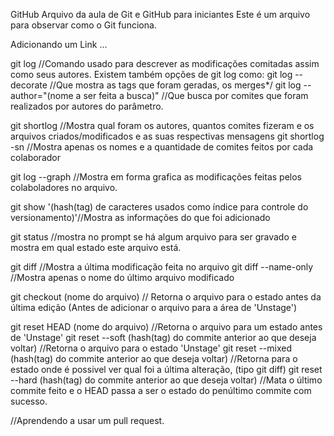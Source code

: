 GitHub
Arquivo da aula de Git e GitHub para iniciantes
Este é um arquivo para observar como o Git funciona.

Adicionando um Link ...

git log //Comando usado para descrever as modificações comitadas assim como seus autores.
Existem também opções de git log como:
git log --decorate //Que mostra as tags que foram geradas, os merges*/
git log --author="(nome a ser feita a busca)" //Que busca por comites que foram realizados por autores do parâmetro.

git shortlog //Mostra qual foram os autores, quantos comites fizeram e os arquivos criados/modificados e as suas respectivas mensagens
git shortlog -sn //Mostra apenas os nomes e a quantidade de comites feitos por cada colaborador

git log --graph //Mostra em forma grafica as modificações feitas pelos colaboladores no arquivo.

git show '(hash(tag) de caracteres usados como índice para controle do versionamento)'//Mostra as informações do que foi adicionado

git status //mostra no prompt se há algum arquivo para ser gravado e mostra em qual estado este arquivo está.

git diff //Mostra a última modificação feita no arquivo
git diff --name-only //Mostra apenas o nome do último arquivo modificado

git checkout (nome do arquivo) // Retorna o arquivo para o estado antes da última edição (Antes de adicionar o arquivo para a área de 'Unstage')

git reset HEAD (nome do arquivo) //Retorna o arquivo para um estado antes de 'Unstage'
git reset --soft (hash(tag) do commite anterior ao que deseja voltar) //Retorna o arquivo para o estado 'Unstage'
git reset --mixed (hash(tag) do commite anterior ao que deseja voltar) //Retorna para o estado onde é possivel ver qual foi a última alteração, (tipo git diff)
git reset --hard (hash(tag) do commite anterior ao que deseja voltar) //Mata o último commite feito e o HEAD passa a ser o estado do penúltimo commite com sucesso.

//Aprendendo a usar um pull request. 